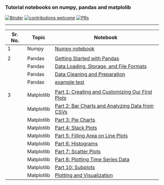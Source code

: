 ### Tutorial notebooks on numpy, pandas and matplolib

[![Binder](https://mybinder.org/badge_logo.svg)](https://mybinder.org/v2/gh/veb-101/Numpy-Pandas-Matplotlib-Tutorial/master) [![contributions welcome](https://img.shields.io/badge/contributions-welcome-brightgreen.svg?style=flat)](https://github.com/veb-101/Numpy-Pandas-Matplotlib-Tutorial/issues) [![PRs](https://img.shields.io/badge/PRs-welcome-brightgreen.svg)](https://github.com/veb-101/Numpy-Pandas-Matplotlib-Tutorial/pulls)
__________


| Sr. No. | Topic      | Notebook                                                                                                                                                                                                    |
| ------- | ---------- | ----------------------------------------------------------------------------------------------------------------------------------------------------------------------------------------------------------- |
| 1       | Numpy      | [Numpy notebook](https://nbviewer.jupyter.org/github/veb-101/Numpy-Pandas-Matplotlib-Tutorial/blob/master/numpy/Numpy%20basic%20tutorial.ipynb)                                                             |
|         |            |                                                                                                                                                                                                             |
| 2       | Pandas     | [Getting Started with Pandas](https://nbviewer.jupyter.org/github/veb-101/Numpy-Pandas-Matplotlib-Tutorial/blob/master/pandas/Getting%20started%20with%20pandas.ipynb)                                      |
|         | Pandas     | [Data Loading, Storage, and File Formats](https://nbviewer.jupyter.org/github/veb-101/Numpy-Pandas-Matplotlib-Tutorial/blob/master/pandas/Data%20Loading%2C%20Storage%2C%20and%20File%20Formats.ipynb)      |
|         | Pandas     | [Data Cleaning and Preparation](https://nbviewer.jupyter.org/github/veb-101/Numpy-Pandas-Matplotlib-Tutorial/blob/master/pandas/Data%20Cleaning%20and%20Preparation.ipynb)                                  |
|         | Pandas     | [example test](https://nbviewer.jupyter.org/github/veb-101/Numpy-Pandas-Matplotlib-Tutorial/blob/master/pandas/test.ipynb)                                                                                  |
|         |            |                                                                                                                                                                                                             |
| 3       | Matplotlib | [Part 1: Creating and Customizing Our First Plots](https://nbviewer.jupyter.org/github/veb-101/Numpy-Pandas-Matplotlib-Tutorial/blob/master/matplotlib/Part%2001%20Introduction%20and%20Line%20Plots.ipynb) |
|         | Matplotlib | [Part 2: Bar Charts and Analyzing Data from CSVs](https://nbviewer.jupyter.org/github/veb-101/Numpy-Pandas-Matplotlib-Tutorial/blob/master/matplotlib/Part%2002%20Bar%20Charts.ipynb)                       |
|         | Matplotlib | [Part 3: Pie Charts](https://nbviewer.jupyter.org/github/veb-101/Numpy-Pandas-Matplotlib-Tutorial/blob/master/matplotlib/Part%2003%20Pie%20Charts.ipynb)                                                    |
|         | Matplotlib | [Part 4: Stack Plots](https://nbviewer.jupyter.org/github/veb-101/Numpy-Pandas-Matplotlib-Tutorial/blob/master/matplotlib/Part%2004%20Stack%20Plots.ipynb)                                                  |
|         | Matplotlib | [Part 5: Filling Area on Line Plots](https://nbviewer.jupyter.org/github/veb-101/Numpy-Pandas-Matplotlib-Tutorial/blob/master/matplotlib/Part%2005%20Fill%20Between.ipynb)                                  |
|         | Matplotlib | [Part 6: Histograms](https://nbviewer.jupyter.org/github/veb-101/Numpy-Pandas-Matplotlib-Tutorial/blob/master/matplotlib/Part%2006%20Histograms.ipynb)                                                      |
|         | Matplotlib | [Part 7: Scatter Plots](https://nbviewer.jupyter.org/github/veb-101/Numpy-Pandas-Matplotlib-Tutorial/blob/master/matplotlib/Part%2007%20Scatter%20Plots.ipynb)                                              |
|         | Matplotlib | [Part 8: Plotting Time Series Data](https://nbviewer.jupyter.org/github/veb-101/Numpy-Pandas-Matplotlib-Tutorial/blob/master/matplotlib/Part%2008%20Time%20Series.ipynb)                                    |
|         | Matplotlib | [Part 10: Subplots](https://nbviewer.jupyter.org/github/veb-101/Numpy-Pandas-Matplotlib-Tutorial/blob/master/matplotlib/Part%2010%20Subplots.ipynb)                                                         |
|         | Matplotlib | [Plotting and Visualization](https://nbviewer.jupyter.org/github/veb-101/Numpy-Pandas-Matplotlib-Tutorial/blob/master/matplotlib/Plotting%20and%20Visualization.ipynb)                                      |
